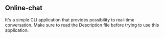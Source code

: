 ## Online-chat
It's a simple CLI application that provides possibility to real-time conversation.
Make sure to read the Description file before trying to use this application.
